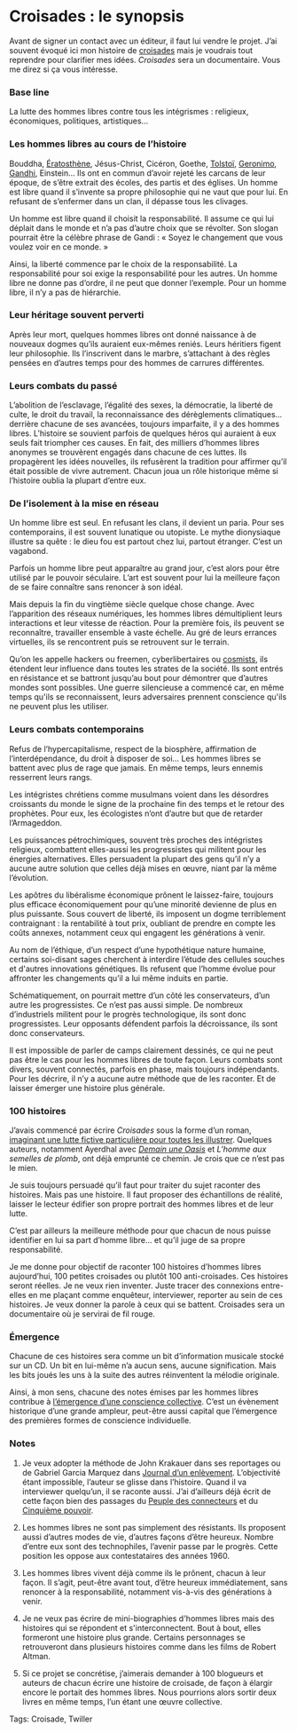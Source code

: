 # Croisades : le synopsis

Avant de signer un contact avec un éditeur, il faut lui vendre le projet. J’ai souvent évoqué ici mon histoire de [croisades](/2007/06/07/croisade-biographique/) mais je voudrais tout reprendre pour clarifier mes idées. *Croisades* sera un documentaire. Vous me direz si ça vous intéresse.

### Base line

La lutte des hommes libres contre tous les intégrismes : religieux, économiques, politiques, artistiques…

### Les hommes libres au cours de l’histoire

Bouddha, [Ératosthène](/eratosthene/), Jésus-Christ, Cicéron, Goethe, [Tolstoï](/2006/08/27/napoleon-anonyme/), [Geronimo](/2007/06/05/la-revanche-des-apaches/), [Gandhi](/2007/04/25/gandhi-et-l%e2%80%99open-source/), Einstein… Ils ont en commun d’avoir rejeté les carcans de leur époque, de s’être extrait des écoles, des partis et des églises. Un homme est libre quand il s’invente sa propre philosophie qui ne vaut que pour lui. En refusant de s’enfermer dans un clan, il dépasse tous les clivages.

Un homme est libre quand il choisit la responsabilité. Il assume ce qui lui déplait dans le monde et n’a pas d’autre choix que se révolter. Son slogan pourrait être la célèbre phrase de Gandi : « Soyez le changement que vous voulez voir en ce monde. »

Ainsi, la liberté commence par le choix de la responsabilité. La responsabilité pour soi exige la responsabilité pour les autres. Un homme libre ne donne pas d’ordre, il ne peut que donner l’exemple. Pour un homme libre, il n’y a pas de hiérarchie.

### Leur héritage souvent perverti

Après leur mort, quelques hommes libres ont donné naissance à de nouveaux dogmes qu’ils auraient eux-mêmes reniés. Leurs héritiers figent leur philosophie. Ils l’inscrivent dans le marbre, s’attachant à des règles pensées en d’autres temps pour des hommes de carrures différentes.

### Leurs combats du passé

L’abolition de l’esclavage, l’égalité des sexes, la démocratie, la liberté de culte, le droit du travail, la reconnaissance des dérèglements climatiques… derrière chacune de ses avancées, toujours imparfaite, il y a des hommes libres. L’histoire se souvient parfois de quelques héros qui auraient à eux seuls fait triompher ces causes. En fait, des milliers d’hommes libres anonymes se trouvèrent engagés dans chacune de ces luttes. Ils propagèrent les idées nouvelles, ils refusèrent la tradition pour affirmer qu’il était possible de vivre autrement. Chacun joua un rôle historique même si l’histoire oublia la plupart d’entre eux.

### De l’isolement à la mise en réseau

Un homme libre est seul. En refusant les clans, il devient un paria. Pour ses contemporains, il est souvent lunatique ou utopiste. Le mythe dionysiaque illustre sa quête : le dieu fou est partout chez lui, partout étranger. C’est un vagabond.

Parfois un homme libre peut apparaître au grand jour, c’est alors pour être utilisé par le pouvoir séculaire. L’art est souvent pour lui la meilleure façon de se faire connaître sans renoncer à son idéal.

Mais depuis la fin du vingtième siècle quelque chose change. Avec l’apparition des réseaux numériques, les hommes libres démultiplient leurs interactions et leur vitesse de réaction. Pour la première fois, ils peuvent se reconnaître, travailler ensemble à vaste échelle. Au gré de leurs errances virtuelles, ils se rencontrent puis se retrouvent sur le terrain.

Qu’on les appelle hackers ou freemen, cyberlibertaires ou [cosmists](/2006/06/09/cosmists-vs-terrans/), ils étendent leur influence dans toutes les strates de la société. Ils sont entrés en résistance et se battront jusqu’au bout pour démontrer que d’autres mondes sont possibles. Une guerre silencieuse a commencé car, en même temps qu'ils se reconnaissent, leurs adversaires prennent conscience qu'ils ne peuvent plus les utiliser.

### Leurs combats contemporains

Refus de l’hypercapitalisme, respect de la biosphère, affirmation de l’interdépendance, du droit à disposer de soi… Les hommes libres se battent avec plus de rage que jamais. En même temps, leurs ennemis resserrent leurs rangs.

Les intégristes chrétiens comme musulmans voient dans les désordres croissants du monde le signe de la prochaine fin des temps et le retour des prophètes. Pour eux, les écologistes n’ont d’autre but que de retarder l’Armageddon.

Les puissances pétrochimiques, souvent très proches des intégristes religieux, combattent elles-aussi les progressistes qui militent pour les énergies alternatives. Elles persuadent la plupart des gens qu’il n’y a aucune autre solution que celles déjà mises en œuvre, niant par la même l’évolution.

Les apôtres du libéralisme économique prônent le laissez-faire, toujours plus efficace économiquement pour qu’une minorité devienne de plus en plus puissante. Sous couvert de liberté, ils imposent un dogme terriblement contraignant : la rentabilité à tout prix, oubliant de prendre en compte les coûts annexes, notamment ceux qui engagent les générations à venir.

Au nom de l’éthique, d’un respect d’une hypothétique nature humaine, certains soi-disant sages cherchent à interdire l’étude des cellules souches et d'autres innovations génétiques. Ils refusent que l’homme évolue pour affronter les changements qu’il a lui même induits en partie.

Schématiquement, on pourrait mettre d’un côté les conservateurs, d’un autre les progressistes. Ce n’est pas aussi simple. De nombreux d’industriels militent pour le progrès technologique, ils sont donc progressistes. Leur opposants défendent parfois la décroissance, ils sont donc conservateurs.

Il est impossible de parler de camps clairement dessinés, ce qui ne peut pas être le cas pour les hommes libres de toute façon. Leurs combats sont divers, souvent connectés, parfois en phase, mais toujours indépendants. Pour les décrire, il n’y a aucune autre méthode que de les raconter. Et de laisser émerger une histoire plus générale.

### 100 histoires

J’avais commencé par écrire *Croisades* sous la forme d’un roman, [imaginant une lutte fictive particulière pour toutes les illustrer](/2006/04/20/la-suite/). Quelques auteurs, notamment Ayerdhal avec [*Demain une Oasis*](/2006/11/19/demain-une-oasis/) et *L’homme aux semelles de plomb*, ont déjà emprunté ce chemin. Je crois que ce n’est pas le mien.

Je suis toujours persuadé qu’il faut pour traiter du sujet raconter des histoires. Mais pas une histoire. Il faut proposer des échantillons de réalité, laisser le lecteur édifier son propre portrait des hommes libres et de leur lutte.

C’est par ailleurs la meilleure méthode pour que chacun de nous puisse identifier en lui sa part d’homme libre… et qu’il juge de sa propre responsabilité.

Je me donne pour objectif de raconter 100 histoires d’hommes libres aujourd’hui, 100 petites croisades ou plutôt 100 anti-croisades. Ces histoires seront réelles. Je ne veux rien inventer. Juste tracer des connexions entre-elles en me plaçant comme enquêteur, interviewer, reporter au sein de ces histoires. Je veux donner la parole à ceux qui se battent. Croisades sera un documentaire où je servirai de fil rouge.

### Émergence

Chacune de ces histoires sera comme un bit d’information musicale stocké sur un CD. Un bit en lui-même n’a aucun sens, aucune signification. Mais les bits joués les uns à la suite des autres réinventent la mélodie originale.

Ainsi, à mon sens, chacune des notes émises par les hommes libres contribue à [l’émergence d’une conscience collective](/2006/05/08/work-in-progress/). C’est un évènement historique d’une grande ampleur, peut-être aussi capital que l’émergence des premières formes de conscience individuelle.

### Notes

1. Je veux adopter la méthode de John Krakauer dans ses reportages ou de Gabriel Garcia Marquez dans [Journal d’un enlèvement](http://www.amazon.fr/Journal-dun-enlevement-Garcia-Marquez/dp/224653741X/ref=sr_1_3/). L’objectivité étant impossible, l’auteur se glisse dans l’histoire. Quand il va interviewer quelqu’un, il se raconte aussi. J’ai d’ailleurs déjà écrit de cette façon bien des passages du [Peuple des connecteurs](/le-peuple-des-connecteurs/) et du [Cinquième pouvoir](/le-cinquieme-pouvoir/).

2. Les hommes libres ne sont pas simplement des résistants. Ils proposent aussi d’autres modes de vie, d’autres façons d’être heureux. Nombre d’entre eux sont des technophiles, l’avenir passe par le progrès. Cette position les oppose aux contestataires des années 1960.

3. Les hommes libres vivent déjà comme ils le prônent, chacun à leur façon. Il s’agit, peut-être avant tout, d’être heureux immédiatement, sans renoncer à la responsabilité, notamment vis-à-vis des générations à venir.

4. Je ne veux pas écrire de mini-biographies d'hommes libres mais des histoires qui se répondent et s'interconnectent. Bout à bout, elles formeront une histoire plus grande. Certains personnages se retrouveront dans plusieurs histoires comme dans les films de Robert Altman.

5. Si ce projet se concrétise, j’aimerais demander à 100 blogueurs et auteurs de chacun écrire une histoire de croisade, de façon à élargir encore le portait des hommes libres. Nous pourrions alors sortir deux livres en même temps, l’un étant une œuvre collective.

Tags: Croisade, Twiller
